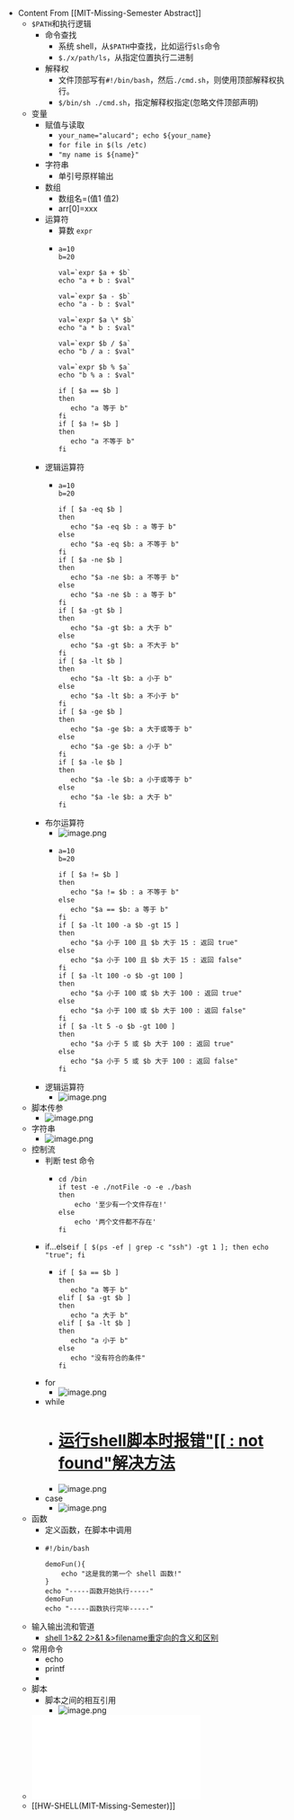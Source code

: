 - Content From [[MIT-Missing-Semester Abstract]]
	- `$PATH`和执行逻辑
		- 命令查找
			- 系统 shell，从`$PATH`中查找，比如运行`$ls`命令
			- `$./x/path/ls`，从指定位置执行二进制
		- 解释权
			- 文件顶部写有`#!/bin/bash`，然后`./cmd.sh`，则使用顶部解释权执行。
			- `$/bin/sh ./cmd.sh`，指定解释权指定(忽略文件顶部声明)
	- 变量
		- 赋值与读取
			- `your_name="alucard"; echo ${your_name}`
			- `for file in $(ls /etc)`
			- `"my name is ${name}"`
		- 字符串
			- 单引号原样输出
		- 数组
			- 数组名=(值1 值2)
			- arr[0]=xxx
		- 运算符
			- 算数 `expr`
			- ```shell
			  a=10
			  b=20
			  
			  val=`expr $a + $b`
			  echo "a + b : $val"
			  
			  val=`expr $a - $b`
			  echo "a - b : $val"
			  
			  val=`expr $a \* $b`
			  echo "a * b : $val"
			  
			  val=`expr $b / $a`
			  echo "b / a : $val"
			  
			  val=`expr $b % $a`
			  echo "b % a : $val"
			  
			  if [ $a == $b ]
			  then
			     echo "a 等于 b"
			  fi
			  if [ $a != $b ]
			  then
			     echo "a 不等于 b"
			  fi
			  ```
		- 逻辑运算符
			- ```shell
			  a=10
			  b=20
			  
			  if [ $a -eq $b ]
			  then
			     echo "$a -eq $b : a 等于 b"
			  else
			     echo "$a -eq $b: a 不等于 b"
			  fi
			  if [ $a -ne $b ]
			  then
			     echo "$a -ne $b: a 不等于 b"
			  else
			     echo "$a -ne $b : a 等于 b"
			  fi
			  if [ $a -gt $b ]
			  then
			     echo "$a -gt $b: a 大于 b"
			  else
			     echo "$a -gt $b: a 不大于 b"
			  fi
			  if [ $a -lt $b ]
			  then
			     echo "$a -lt $b: a 小于 b"
			  else
			     echo "$a -lt $b: a 不小于 b"
			  fi
			  if [ $a -ge $b ]
			  then
			     echo "$a -ge $b: a 大于或等于 b"
			  else
			     echo "$a -ge $b: a 小于 b"
			  fi
			  if [ $a -le $b ]
			  then
			     echo "$a -le $b: a 小于或等于 b"
			  else
			     echo "$a -le $b: a 大于 b"
			  fi
			  ```
		- 布尔运算符
			- ![image.png](../assets/image_1655113078849_0.png)
			- ```shell
			  a=10
			  b=20
			  
			  if [ $a != $b ]
			  then
			     echo "$a != $b : a 不等于 b"
			  else
			     echo "$a == $b: a 等于 b"
			  fi
			  if [ $a -lt 100 -a $b -gt 15 ]
			  then
			     echo "$a 小于 100 且 $b 大于 15 : 返回 true"
			  else
			     echo "$a 小于 100 且 $b 大于 15 : 返回 false"
			  fi
			  if [ $a -lt 100 -o $b -gt 100 ]
			  then
			     echo "$a 小于 100 或 $b 大于 100 : 返回 true"
			  else
			     echo "$a 小于 100 或 $b 大于 100 : 返回 false"
			  fi
			  if [ $a -lt 5 -o $b -gt 100 ]
			  then
			     echo "$a 小于 5 或 $b 大于 100 : 返回 true"
			  else
			     echo "$a 小于 5 或 $b 大于 100 : 返回 false"
			  fi
			  ```
		- 逻辑运算符
			- ![image.png](../assets/image_1655113135356_0.png)
	- 脚本传参
		- ![image.png](../assets/image_1655112799139_0.png)
	- 字符串
		- ![image.png](../assets/image_1655113186237_0.png)
	- 控制流
		- 判断 test 命令
			- ```shell
			  cd /bin
			  if test -e ./notFile -o -e ./bash
			  then
			      echo '至少有一个文件存在!'
			  else
			      echo '两个文件都不存在'
			  fi
			  ```
		- if...else`if [ $(ps -ef | grep -c "ssh") -gt 1 ]; then echo "true"; fi`
			- ```shell
			  if [ $a == $b ]
			  then
			     echo "a 等于 b"
			  elif [ $a -gt $b ]
			  then
			     echo "a 大于 b"
			  elif [ $a -lt $b ]
			  then
			     echo "a 小于 b"
			  else
			     echo "没有符合的条件"
			  fi
			  ```
		- for
			- ![image.png](../assets/image_1655113436366_0.png)
		- while
			- # [运行shell脚本时报错"\[\[ : not found"解决方法](https://www.cnblogs.com/han-1034683568/p/7211392.html)
			- ![image.png](../assets/image_1655113473980_0.png)
		- case
			- ![image.png](../assets/image_1655113512625_0.png)
	- 函数
		- 定义函数，在脚本中调用
		- ```shell
		  #!/bin/bash
		  
		  demoFun(){
		      echo "这是我的第一个 shell 函数!"
		  }
		  echo "-----函数开始执行-----"
		  demoFun
		  echo "-----函数执行完毕-----"
		  
		  ```
	- 输入输出流和管道
		- [shell 1>&2 2>&1 &>filename重定向的含义和区别](https://cloud.tencent.com/developer/article/1139965#:~:text=%3E%262%20%E5%8D%B31%3E%26,%E7%9C%8B%E4%B8%8D%E5%88%B0%E4%BB%BB%E4%BD%95%E4%BF%A1%E6%81%AF%E3%80%82)
	- 常用命令
		- echo
		- printf
		-
	- 脚本
		- 脚本之间的相互引用
			- ![image.png](../assets/image_1655113687744_0.png)
	- ![Shell(MIT-Missing-Semester).pdf](../assets/Shell(MIT-Missing-Semester)_1654262965839_0.pdf)
	- [[HW-SHELL(MIT-Missing-Semester)]]